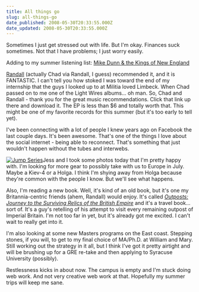 ```yaml
---
title: All things go
slug: all-things-go
date_published: 2008-05-30T20:33:55.000Z
date_updated: 2008-05-30T20:33:55.000Z
---
```


Sometimes I just get stressed out with life. But I'm okay. Finances suck sometimes. Not that I have problems; I just worry easily.

Adding to my summer listening list: [Mike Dunn & the Kings of New England](http://www.amazon.com/The-Edge-of-America-E-P/dp/B0013SHXC6/ref=sr_1_3?ie=UTF8&amp;s=dmusic&amp;qid=1212200183&amp;sr=8-3)

[Randall](http://randallpauljenkins.com/) (actually Chad via Randall, I guess) recommended it, and it is FANTASTIC. I can't tell you how stoked I was toward the end of my internship that the guys I looked up to at Militia loved Limbeck. When Chad passed on to me one of the Light Wires albums... oh man. So, Chad and Randall - thank you for the great music recommendations. Click that link up there and download it. The EP is less than $6 and totally worth that. This might be one of my favorite records for this summer (but it's too early to tell yet).

I've been connecting with a lot of people I knew years ago on Facebook the last couple days. It's been awesome. That's one of the things I love about the social internet - being able to reconnect. That's something that just wouldn't happen without the tubes and interwebs.

[![Jump Series](http://farm4.static.flickr.com/3233/2537176940_deec350df7_m.jpg)](http://www.flickr.com/photos/asilentthing/2537176940/)Jess and I took some photos today that I'm pretty happy with. I'm looking for more gear to possibly take with us to Europe in July. Maybe a Kiev-4 or a Holga. I think I'm shying away from Holga because they're common with the people I know. But we'll see what happens.

Also, I'm reading a new book. Well, it's kind of an old book, but it's one my Britannia-centric friends (ahem, Randall) would enjoy. It's called *[Outposts: Journey to the Surviving Relics of the British Empire](http://www.amazon.com/Outposts-Journeys-Surviving-Relics-British/dp/0060598611/ref=pd_bbs_sr_1?ie=UTF8&amp;s=books&amp;qid=1212200806&amp;sr=1-1)* and it's a travel book... sort of. It's a guy's retelling of his attempt to visit every remaining outpost of Imperial Britain. I'm not too far in yet, but it's already got me excited. I can't wait to really get into it.

I'm also looking at some new Masters programs on the East coast. Stepping stones, if you will, to get to my final choice of MA/Ph.D. at William and Mary. Still working out the strategy in it all, but I think I've got it pretty airtight and will be brushing up for a GRE re-take and then applying to Syracuse University (possibly).

Restlessness kicks in about now. The campus is empty and I'm stuck doing web work. And not very creative web work at that. Hopefully my summer trips will keep me sane.
